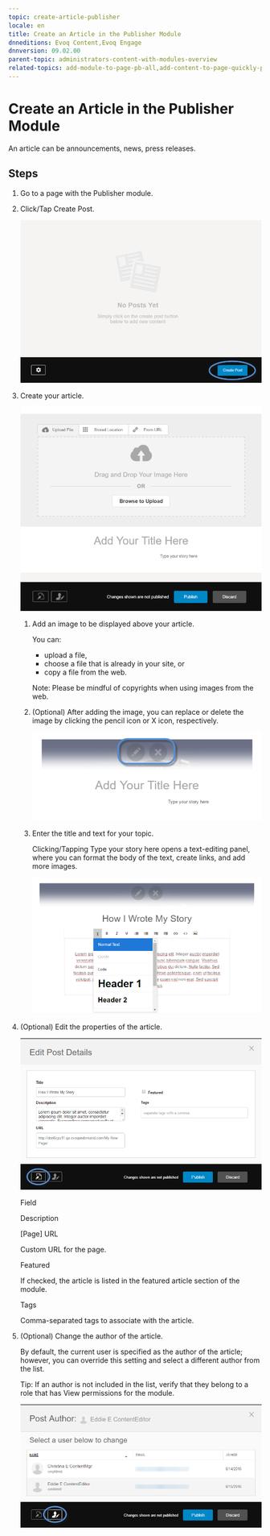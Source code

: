 ```yaml
---
topic: create-article-publisher
locale: en
title: Create an Article in the Publisher Module
dnneditions: Evoq Content,Evoq Engage
dnnversion: 09.02.00
parent-topic: administrators-content-with-modules-overview
related-topics: add-module-to-page-pb-all,add-content-to-page-quickly-pb-all,configure-module-on-page-pb-all,delete-module-from-page-pb-all,restore-deleted-modules,purge-deleted-modules,module-publisher
---
```


# Create an Article in the Publisher Module

An article can be announcements, news, press releases.

## Steps

1.  Go to a page with the Publisher module.
2.  Click/Tap Create Post.
    
      
    
    ![Publisher module with the Edit Bar](img/scr-module-Publisher-EditBar-CreatePost.png)
    
      
    
3.  Create your article.
    
      
    
    ![Create an article with the Publisher module](img/scr-Publisher-CreatePost.png)
    
      
    
    1.  Add an image to be displayed above your article.
        
        You can:
        
        *   upload a file,
        *   choose a file that is already in your site, or
        *   copy a file from the web.
        
        Note: Please be mindful of copyrights when using images from the web.
        
    2.  (Optional) After adding the image, you can replace or delete the image by clicking the pencil icon or X icon, respectively.
        
          
        
        ![](img/scr-Publisher-ReplaceDeleteImage.png)
        
          
        
    3.  Enter the title and text for your topic.
        
        Clicking/Tapping Type your story here opens a text-editing panel, where you can format the body of the text, create links, and add more images.
        
          
        
        ![](img/scr-Publisher-TextEditingPanel2.png)
        
          
        
4.  (Optional) Edit the properties of the article.
    
      
    
    ![](img/scr-Publisher-EditPostDetails.png)
    
      
    
    Field
    
    Description
    
    \[Page\] URL
    
    Custom URL for the page.
    
    Featured
    
    If checked, the article is listed in the featured article section of the module.
    
    Tags
    
    Comma-separated tags to associate with the article.
    
5.  (Optional) Change the author of the article.
    
    By default, the current user is specified as the author of the article; however, you can override this setting and select a different author from the list.
    
    Tip: If an author is not included in the list, verify that they belong to a role that has View permissions for the module.
    
      
    
    ![](img/scr-Publisher-PostAuthor.png)